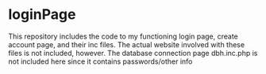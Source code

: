 # loginPage
This repository includes the code to my functioning login page, create account page, and their inc files.
The actual website involved with these files is not included, however.
The database connection page dbh.inc.php is not included here since it contains passwords/other info

